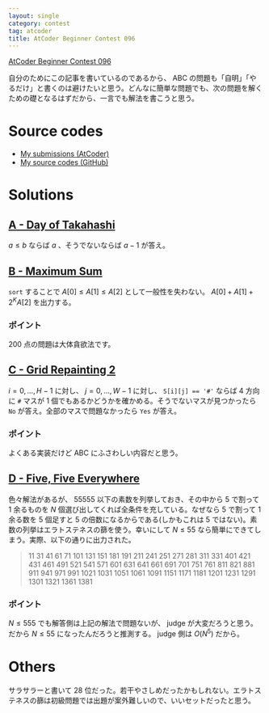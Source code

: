 ```yaml
---
layout: single
category: contest
tag: atcoder
title: AtCoder Beginner Contest 096
---
```


[AtCoder Beginner Contest 096](https://atcoder.jp/contests/abc096)

自分のためにこの記事を書いているのであるから、 ABC の問題も「自明」「やるだけ」と書くのは避けたいと思う。どんなに簡単な問題でも、次の問題を解くための礎となるはずだから、一言でも解法を書こうと思う。

# Source codes

- [My submissions (AtCoder)](https://atcoder.jp/contests/abc096/submissions?f.User=kazunetakahashi)
- [My source codes (GitHub)](https://github.com/kazunetakahashi/atcoder/tree/master/2018/0505_ABC096)

# Solutions

## [A - Day of Takahashi](https://atcoder.jp/contests/abc096/tasks/abc096_a)

$a \leq b$ ならば $a$ 、そうでないならば $a-1$ が答え。

## [B - Maximum Sum](https://atcoder.jp/contests/abc096/tasks/abc096_b)

`sort` することで $A[0] \leq A[1] \leq A[2]$ として一般性を失わない。 $A[0] + A[1] + 2^K A[2]$ を出力する。

### ポイント

200 点の問題は大体貪欲法です。

## [C - Grid Repainting 2](https://atcoder.jp/contests/abc096/tasks/abc096_c)

$i = 0, \dots, H-1$ に対し、 $j = 0, \dots, W-1$ に対し、 `S[i][j] == '#'` ならば 4 方向に `#` マスが 1 個でもあるかどうかを確かめる。そうでないマスが見つかったら `No` が答え。全部のマスで問題なかったら `Yes` が答え。

### ポイント

よくある実装だけど ABC にふさわしい内容だと思う。

## [D - Five, Five Everywhere](https://atcoder.jp/contests/abc096/tasks/abc096_d)

色々解法があるが、 $55555$ 以下の素数を列挙しておき、その中から $5$ で割って $1$ 余るものを $N$ 個選び出してくれば全条件を充している。なぜなら $5$ で割って $1$ 余る数を $5$ 個足すと $5$ の倍数になるからである(しかもこれは $5$ ではない)。素数の列挙はエラトステネスの篩を使う。幸いにして $N \leq 55$ なら簡単にできてしまう。実際、以下の通りに出力された。

> 11 31 41 61 71 101 131 151 181 191 211 241 251 271 281 311 331 401 421 431 461 491 521 541 571 601 631 641 661 691 701 751 761 811 821 881 911 941 971 991 1021 1031 1051 1061 1091 1151 1171 1181 1201 1231 1291 1301 1321 1361 1381

### ポイント

$N \leq 555$ でも解答側は上記の解法で問題ないが、 judge が大変だろうと思う。だから $N \leq 55$ になったんだろうと推測する。 judge 側は $O(N^5)$ だから。

# Others

サラサラーと書いて 28 位だった。若干やさしめだったかもしれない。エラトステネスの篩は初級問題では出題が案外難しいので、いいセットだったと思う。
